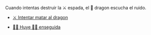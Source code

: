 Cuando intentas destruir la ⚔️ espada, el 🐉 dragon escucha el ruido.

- [⚔️ Intentar matar al dragon](2-1C.md)

- [🏃‍♀️ Huye 🏃‍♂️ enseguida](3-1.md)
